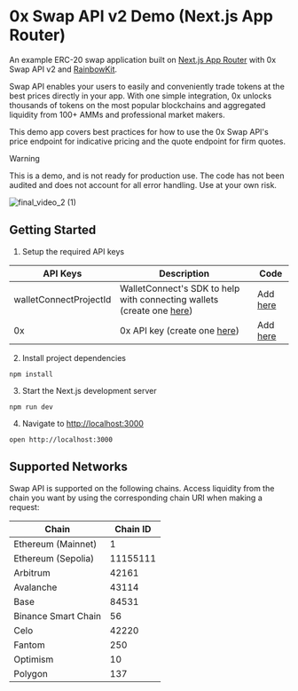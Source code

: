 # 0x Swap API v2 Demo (Next.js App Router)

An example ERC-20 swap application built on [Next.js App Router](https://nextjs.org/docs) with 0x Swap API v2 and [RainbowKit](https://www.rainbowkit.com/).

Swap API enables your users to easily and conveniently trade tokens at the best prices directly in your app. With one simple integration, 0x unlocks thousands of tokens on the most popular blockchains and aggregated liquidity from 100+ AMMs and professional market makers.

This demo app covers best practices for how to use the 0x Swap API's price endpoint for indicative pricing and the quote endpoint for firm quotes.

> [!WARNING]  
> This is a demo, and is not ready for production use. The code has not been audited and does not account for all error handling. Use at your own risk.

![final_video_2 (1)](https://github.com/0xProject/0x-examples/assets/8042156/5c1057ef-2703-488e-960a-e4127cea6cf9)


## Getting Started

1. Setup the required API keys

| **API Keys**           | **Description**                                                                                                  | **Code**                                                                                                                                                                                                                                        |
| ---------------------- | ---------------------------------------------------------------------------------------------------------------- | ----------------------------------------------------------------------------------------------------------------------------------------------------------------------------------------------------------------------------------------------- |
| walletConnectProjectId | WalletConnect's SDK to help with connecting wallets (create one [here](https://cloud.walletconnect.com/sign-in)) | Add [here](https://github.com/0xProject/0x-examples/blob/jlin/update-with-swap-v2/swap-next-app-v2/.env#L3)                                                                                                                                         |
| 0x                     | 0x API key (create one [here](https://0x.org/docs/introduction/getting-started))                                 | Add [here](https://github.com/0xProject/0x-examples/blob/jlin/update-with-swap-v2/swap-next-app-v2/.env) |

2. Install project dependencies

```
npm install
```

3. Start the Next.js development server

```
npm run dev
```

4. Navigate to [http://localhost:3000](http://localhost:3000)

```
open http://localhost:3000
```

## Supported Networks

Swap API is supported on the following chains. Access liquidity from the chain you want by using the corresponding chain URI when making a request:

| Chain              | Chain ID |
| ------------------ | -------- |
| Ethereum (Mainnet) | 1        |
| Ethereum (Sepolia) | 11155111 |
| Arbitrum           | 42161    |
| Avalanche          | 43114    |
| Base               | 84531    |
| Binance Smart Chain| 56       |
| Celo               | 42220    |
| Fantom             | 250      |
| Optimism           | 10       |
| Polygon            | 137      |

